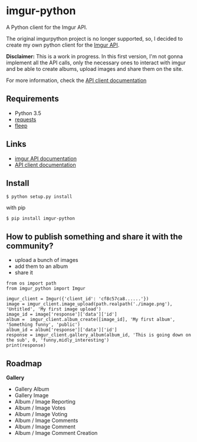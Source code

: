 imgur-python
============

A Python client for the Imgur API.

The original imgurpython project is no longer supported, so, I decided to create my own python client for the [Imgur API](https://apidocs.imgur_client.com/?version=latest).

__Disclaimer:__ This is a work in progress. In this first version, I'm not gonna implement all the API calls, only the necessary ones to interact with imgur and be able to create albums, upload images and share them on the site.

For more information, check the [API client documentation](https://imgur-python.readthedocs.io/en/latest/)

## Requirements

* Python 3.5
* [requests](https://2.python-requests.org/en/master/)
* [fleep](https://github.com/floyernick/fleep-py)

## Links

* [imgur API documentation](https://apidocs.imgur.com/?version=latest#intro)
* [API client documentation](https://imgur-python.readthedocs.io/en/latest/)

## Install

```
$ python setup.py install
```

with pip

```
$ pip install imgur-python
```

## How to publish something and share it with the community?

* upload a bunch of images
* add them to an album
* share it

```
from os import path
from imgur_python import Imgur

imgur_client = Imgur({'client_id': 'cf8c57ca8......'})
image = imgur_client.image_upload(path.realpath('./image.png'), 'Untitled', 'My first image upload')
image_id = image['response']['data']['id']
album =  imgur_client.album_create([image_id], 'My first album', 'Something funny', 'public')
album_id = album['response']['data']['id']
response = imgur_client.gallery_album(album_id, 'This is going down on the sub', 0, 'funny,midly_interesting')
print(response)
```

## Roadmap

__Gallery__

* Gallery Album
* Gallery Image
* Album / Image Reporting
* Album / Image Votes
* Album / Image Voting
* Album / Image Comments
* Album / Image Comment
* Album / Image Comment Creation